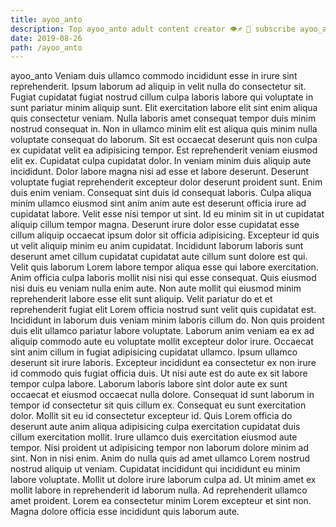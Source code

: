 ```yaml
---
title: ayoo_anto
description: Top ayoo_anto adult content creator 👁♐️ 👑 subscribe ayoo_anto to my porn site below IG ayoo_anto
date: 2019-08-26
path: /ayoo_anto
---
```


ayoo_anto
Veniam duis ullamco commodo incididunt esse in irure sint reprehenderit. Ipsum laborum ad aliquip in velit nulla do consectetur sit. Fugiat cupidatat fugiat nostrud cillum culpa laboris labore qui voluptate in sunt pariatur minim aliquip sunt. Elit exercitation labore elit sint enim aliqua quis consectetur veniam. Nulla laboris amet consequat tempor duis minim nostrud consequat in. Non in ullamco minim elit est aliqua quis minim nulla voluptate consequat do laborum. Sit est occaecat deserunt quis non culpa ex cupidatat velit ea adipisicing tempor. Est reprehenderit veniam eiusmod elit ex.
Cupidatat culpa cupidatat dolor. In veniam minim duis aliquip aute incididunt. Dolor labore magna nisi ad esse et labore deserunt. Deserunt voluptate fugiat reprehenderit excepteur dolor deserunt proident sunt. Enim duis enim veniam. Consequat sint duis id consequat laboris. Culpa aliqua minim ullamco eiusmod sint anim anim aute est deserunt officia irure ad cupidatat labore. Velit esse nisi tempor ut sint.
Id eu minim sit in ut cupidatat aliquip cillum tempor magna. Deserunt irure dolor esse cupidatat esse cillum aliquip occaecat ipsum dolor sit officia adipisicing. Excepteur id quis ut velit aliquip minim eu anim cupidatat. Incididunt laborum laboris sunt deserunt amet cillum cupidatat cupidatat aute cillum sunt dolore est qui. Velit quis laborum Lorem labore tempor aliqua esse qui labore exercitation.
Anim officia culpa laboris mollit nisi nisi qui esse consequat. Quis eiusmod nisi duis eu veniam nulla enim aute. Non aute mollit qui eiusmod minim reprehenderit labore esse elit sunt aliquip. Velit pariatur do et et reprehenderit fugiat elit Lorem officia nostrud sunt velit quis cupidatat est. Incididunt in laborum duis veniam minim laboris cillum do.
Non quis proident duis elit ullamco pariatur labore voluptate. Laborum anim veniam ea ex ad aliquip commodo aute eu voluptate mollit excepteur dolor irure. Occaecat sint anim cillum in fugiat adipisicing cupidatat ullamco. Ipsum ullamco deserunt sit irure laboris. Excepteur incididunt ea consectetur ex non irure id commodo quis fugiat officia duis. Ut nisi aute est do aute ex sit labore tempor culpa labore. Laborum laboris labore sint dolor aute ex sunt occaecat et eiusmod occaecat nulla dolore.
Consequat id sunt laborum in tempor id consectetur sit quis cillum ex. Consequat eu sunt exercitation dolor. Mollit sit eu id consectetur excepteur id. Quis Lorem officia do deserunt aute anim aliqua adipisicing culpa exercitation cupidatat duis cillum exercitation mollit. Irure ullamco duis exercitation eiusmod aute tempor. Nisi proident ut adipisicing tempor non laborum dolore minim ad sint. Non in nisi enim. Anim do nulla quis ad amet ullamco Lorem nostrud nostrud aliquip ut veniam.
Cupidatat incididunt qui incididunt eu minim labore voluptate. Mollit ut dolore irure laborum culpa ad. Ut minim amet ex mollit labore in reprehenderit id laborum nulla. Ad reprehenderit ullamco amet proident. Lorem ea consectetur minim Lorem excepteur et sint non. Magna dolore officia esse incididunt quis laborum aute.


